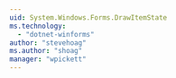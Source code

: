 ```yaml
---
uid: System.Windows.Forms.DrawItemState
ms.technology: 
  - "dotnet-winforms"
author: "stevehoag"
ms.author: "shoag"
manager: "wpickett"
---
```

